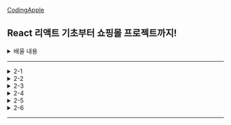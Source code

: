 [CodingApple](https://online.codingapple.com/course/react-basic/)

## React 리액트 기초부터 쇼핑몰 프로젝트까지!
<details>
<summary>배울 내용</summary>

    – class 문법 없이 개발하는 2020스타일 easy-mode 리액트

    – 컴포넌트, Props, State를 이용한 웹앱 개발

    – 리액트로 HTML 모듈화해서 개발하는 법

    – JSX for 반복문, 이벤트 핸들러 등 어떻게 쓰는지 정확히 알려줌

    – 리액트 CLI로 프로젝트 생성, 관리, 빌드하는 법

    – Redux와 context API로 데이터 관리

    – Ajax 등으로 서버 API 요청하는 법 (을 배울 텐데 Ajax가 뭔지 모르니까 그것부터)

    – 라우터로 페이지 나누기

    – 리액트에서 CSS 스타일링 잘하는 법 (styled component, SASS)

    – import/destructuring/arrow function 등 필요한 ES6 문법들

    – 스마트폰에 설치 가능한 Progressive Web App으로 리액트사이트 발행하기

    – (포트폴리오 자랑용) github pages를 이용해 사이트 발행

</details>

-----

<details>
<summary>2-1</summary>

### 쇼핑몰 프로젝트 : 프로젝트 생성 & Bootstrap 설치

npm, nsx install을 사용했을 때 설치가 오래 걸린다면?

```
구글에 'yarn 1' 검색 후 installer 설치 + 컴퓨터 재시작

yarn : npm보다 훨씬 빠른 라이브러리 설치 속도, 안정성을 자랑
       npm install ~~ => yarn add ~~
       npm run start => yarn start
```
새로운 프로젝트 생성
```
작업 폴더를 VScode 에디터로 오픈한 뒤 터미널 오픈
리액트 설치 명령어 입력 npx create-react-app shop
shop이라는 폴더를 VScode 에디터로 오픈한 뒤 코딩 시작~
터미널에서 yarn start 명령어로 미리보기 띄우기
```
CSS 쌩코딩하기 귀찮다? Bootstrap 라이브러리를 설치하자
```
Bootstrap은 원조 라이브러리이고, 리액트에 맞게 변형한 React Bootstrap을 설치
터미널에서 npm install react-bootstrap bootstrap 또는 yarn add react-bootstrap bootstrap

때에 따라 특정 스타일을 사용할 때 Bootstrap CSS 파일을 요구하는 경우가 있음
사이트에 있는 CSS 파일을 index.html 파일의 <head> 태그 안에 복붙!

Bootstarp 설치가 잘 되었는지 테스트 하고싶다
  1. getbootstrap.com 들어간 후 Documentation 탭으로 이동
  2. 원하는 레이아웃을 검색 ex) Button
  3. 그 중에 원하는 버튼의 HTML을 내 App.js에 복붙
  4. 미리보기에서 버튼이 뜬다면 설치 성공
```

</details>

<details>
<summary>2-2</summary>

### 평화로운 쇼핑몰 레이아웃 디자인시간

Bootstrap을 이용한 레이아웃 디자인

상단메뉴(Navbar) 만들기
```
1. react bootstrap 공식사이트 Component 메뉴에서 navbar 검색
2. 마음에 드는 navbear의 HTML 예제코드를 복붙
3. import { Navbar } from 'react-bootstrap'; (딸려온 컴포넌트들도 전부 import 해줘야 함)
```
대문(Jumbotron) 만들기
```
navbar와 똑같이 작업 ㄱㄱ 
배경이미지를 넣으려면 
  1. <Jumbotron className="background">
  2. CSS 파일로 가서 .background{} 안에 스타일 작성
  3. src 폴더에 이미지파일을 옮겨서 ./image.jpg
```
상품 레이아웃 만들기
```
상품 이미지를 가로로 3개, 모바일에선 세로 1열로 진열하고 싶다 (가로 3분할)
  Bootstrap 사용하기
  <div className="col-md-4">상품1</div>
  <div className="col-md-4">상품2</div>
  <div className="col-md-4">상품3</div>
```

</details>

<details>
<summary>2-3</summary>

### 코드가 넘나 길어진다면 import / export 사용해보기

    - 데이터바인딩을 하고싶은데 데이터가 너무 길다?
      -> import / export 문법으로 변수나 함수나 자료형을 다른 파일로 저장해둔 뒤에 불러오기
      -> data.js에서 App.js 이렇게 변수, 혹은 데이터를 보내려면
         1. 일단 data.js에서 원하는 데이터를 export 하고
         2. App.js에서는 data.js를 import 하면 됨
         ex)
         (data.js 파일)
         var 중요데이터 = 'Moon';
         export default 중요데이터;
         => 변수명, 함수명, 자료형 전부 배출 가능
            파일마다 export default 라는 키워드는 하나만 사용 가능
         (App.js 파일)
         import 중요데이터 from './data.js';
         => 변수명이라는 부분은 자유롭게 작성 가능
            경로 쓸 때, ./ 라는 것은 현재 경로
      -> 여러개의 변수들을 내보내고 싶으면
         ex)
         (data.js 파일)
         var name1 = 'Moon';
         var name2 = 'Kim';
         export default name1, name2;
         (App.js 파일)
         import {name1, name2} from './data.js';
         => 변수명을 자유롭게 작명이 불가능하고 export 했던 변수명 그대로 사용

    - 쇼핑몰 데이터를 state로 저장하고 싶은데 너무 길다, 다른 파일로 빼자
     -> 1. data.js 에 데이터를 저장하고
        2. App.js 에 import Data from './data.js';
        3. 사용하고 싶은 곳에서 let [shoes, shoes변경] = useState(Data);

    - 3개의 상품 데이터를 알맞는 HTML 자리에 데이터바인딩 하기
     -> ex)
        ~~~HTML잔뜩~~~
        <div className = "col-md-4">
          <img src = "https://codingapple1.github.io/shop/shoes1.jpg" width = "100%" />
          <h4>{shoes[0].title}</h4>
          <p>{shoes[0].content} & {shoes[0].price}</p>
        </div>
        ~~~shoes[1]~~~
        ~~~shoes[2]~~~

</details>

<details>
<summary>2-4</summary>

### 해설 : 상품목록 Component화 + 반복문

    - 상품 레이아웃 컴포넌트화 하기
      1. "col-md-4" 라는 div 박스들을 컴포넌트로 만들기
         function Goods(){
            return (
               <div classNmae="col-md-4">
                 <h4>{ shoes[0].title }</h4>
                 <p>{ shoes[0].content } & { shoes[0].price }</p>
               </div>
            )
         }
      2. App(){} 안에 필요한 위치에 <Goods /> 추가
      3. shoes라는 변수는 App 컴포넌트에 있고 Goods 컴포넌트에 없으니 props로 전송해주기
         <Goods shoes = {shoes} />

         function Goods(props){
            return (
               <div classNmae="col-md-4">
                 <h4>{ props.shoes[0].title }</h4>
                 <p>{ props.shoes[0].content } & { props.shoes[0].price }</p>
               </div>
            )
         }

    - 각각의 Goods 컴포넌트마다 다른 데이터 전송해주기
     -> shoes라는 [{}, {}, {}] 를 전부 다 전송하지 않고 하나의 {} 오브젝트만 각각 전송
        1. <Card shoes={shoes[0]} />
           <Card shoes={shoes[1]} />
           <Card shoes={shoes[2]} />
        2. <h4>{ props.shoes.title }</h4>
           <p>{ props.shoes.content } & { props.shoes.price }</p>

    - Goods 컴포넌트 반복문 돌리기
     -> shoes 라는 state 갯수만큼 돌려야하니까 shoes에 map 붙이기
        {
           shoes.map((a, i) => {
           return <Goods shoes = {shoes{i}} />
           });
        }
        => map 반복문 안에는 2개의 파라미터가 들어갈 수 있음 (a, i)
           a는 shoes라는 array에 있던 하나하나의 데이터를 의미
           i는 반복문을 돌면서 1씩 증가하는 정수 (0, 1, 2 ...)

    - 상품 이미지들 데이터바인딩 하기
     1. <img src=”~~~/shoes1.jpg”> 이렇게 하드코딩 되어있는 코드를
     2. <img src={ ~~~ shoes반복문돌때마다1,2,3으로변하는변수.jpg} /> 로 변경
        <img src={ 'https://codingapple1.github.io/shop/shoes' + i + '.jpg' } width="100%"/>
        => i는 map 안에 i라는 변수 (0, 1, 2 ...)
     3. i라는 변수는 App 컴포넌트가 가지고 있는 변수이기 때문에 props로 전송
        { 
            shoes.map((a,i)=>{
             return <Card shoes={shoes[i]} i={i} />
            });
        }
        <img src={ 'https://codingapple1.github.io/shop/shoes' + (props.i+1) + '.jpg' } width="100%"/>

</details>


<details>
<summary>2-5</summary>

### React Router 1 : 셋팅과 기본 라우팅

    - 설치 / 셋팅
      -> yarn add ract-router-dom
         (index.js 파일)
         import { BrowserRouter } from 'react-router-dom';
         ReactDOM.render(
           <React.StrictMode>
             <BrowserRouter>
               <App/>
             </BrowserRouter>
           </React.StrictMode>
           document.getElementById('root')
         );
         => BrowerRouter는 사이트 방문시 주소에 # 없이 깔끔
         => HashRouter는 사이트 방문시 URL 맨 뒤에 /#/이 붙은 채로 시작
            원래는 브라우저 주소창에 뭔가 페이지를 입력하면 서버에게 특정 페이지 좀 보여달라는 요청이 됨
            하지만 현재는 요청할 서버가 없고 그냥 리액트가 라우팅을 담당 중
            그래서 잘못하면 있지도 않은 페이지를 서버에 요청해서 404 Page Not Found 에러가 뜰 수 있음
            실수로 서버에게 요청하지 않게 하려면 안전하게 # 붙이기
            브라우저 주소창에서 # 뒤에 붙은 것들은 절대 서버로 요청되지 않음

    - 라우팅 (페이지 나누기)
      -> 1. / 여기로 접속하면 메인페이지 보여주기
         2. /detail 로 접속하면 상세페이지 보여주기
      -> 라우팅을 하려면
         1. 여러가지 태그들 import 
            import { Link, Route, Switch } from 'react-router-dom';
         2. 원하는 곳에 <Route></Route> 태그 작성
         3. <Route> 안에 path와 path 방문 시 보여줄 HTML 작성
            ex)
            <div>
              ~~~HTML잔뜩~~~
              <Route path = "/">
                <div>메인페이지</div>
              <Route>
              <Route path = "/detail">
                <div>상세페이지</div>
              <Route>
            </div>
         4. 브라우저 주소창에
            http://localhost:3000/ 로 접속하면 "메인페이지", 
            http://localhost:3000/detail 로 접속하면 "상세페이지"가 보임
         => 참고로 <Route path = "/어쩌고" component = {Goods}></Route>를 작성하면 /어쩌고 라는 경로로 접속했을 때 Goods 라는 컴포넌트를 보여줌
      -> /detail로 접속했는데 왜 상세페이지, 메인페이지 둘 다 보여줘?
         => /detail 이라고 적으면 / 라는 경로도 포함 되어있음
            싫으면 / 경로에 exact 라는 속성을 부여해주면 됨
            ex) 
            <Route exact path="/"> 
              <div>메인페이지에요</div> 
            </Route> 

</details>

<details>
<summary>2-6</summary>

### React Router 2 : Link, Switch, history 기능

    - <Detail> 을 다른 파일에 저장해둔 뒤 App.js까지 import 해오기
      1. src 폴더 내에 Detaill.js 파일을 만들고
      2. import React from 'react';
      3. function Detail(){ return( ~~~HTML잔뜩~~~ ) };
      4. 맨 마지막 줄에 Detail 이라는 함수를 export default Detail
      5. (App.js 파일) 
         import Detail from'./Detail.js';
         <Route path = "/detail">
           <Detail/>
         </Route>
   
    - Link 태그로 페이지 이동 버튼 만들기
      -> 상단메뉴(Navbar)로 이동
         <Nav.Link> <Link to = "/">Home</Link> </Nav.Link>
         <Nav.Link> <Link to = "/detail">Detail</Link> </Nav.Link>
         => Link 태그를 사용하고 to 속성을 이용해 경로만 지정해주면 됨

    - 다른 방법으로 페이지 이동 기능 만들기
      1. import {useHistory} from 'react-router-dom';
      2. let history = useHistory();
         -> useHistory() : 페이지 이동 내역 + 여러가지 유용한 함수
                        history 라는 변수엔 큰 object{} 자료가 하나 저장되어있음
      3. goBack() : 페이지가 뒤로 간다
         <button onClick = { () => { history.goBack() }} >뒤로가기</Button>
      4. push() : 커스텀 페이지로 이동하는 기능을 만들고 싶다
         <button onClick = { () => { history.push('/') }} >뒤로가기</button>

    - Switch 컴포넌트에 대해 알아보자
      -> Switch : 매치되는 <Route> 들을 전부 보여주지 말고 한 번에 하나만 보여주세요~
         => path = "/:id" : /슬래시 뒤에 모든 문자가 오면 이 Route로 안내해주세요~
            그럼 /detail로 이동하면 (1)<Detail> (2)<div>새로만든route</div> 둘 다 보여줌
            왜냐면 리액트 라우터는 그냥 URL 매치되는 것들 전부 다 보여주니깐
            한 번에 하나의 <Route>만 보여주고 싶다?
            => <Route>들을 위에서 import 해온 <Switch> 태그로 감싸면 됨
               감싸주면 여러 개의 Route가 매칭이 되어도 맨 위의 Route 하나만 보여줌
               이걸 응용하면 / 경로 문제도, exact도 쓰지 않고 해결 가능

</details>

-----